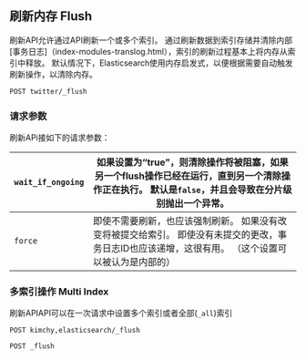 ## 刷新内存 Flush

刷新API允许通过API刷新一个或多个索引。 通过刷新数据到索引存储并清除内部[事务日志]（index-modules-translog.html），索引的刷新过程基本上将内存从索引中释放。 默认情况下，Elasticsearch使用内存启发式，以便根据需要自动触发刷新操作，以清除内存。
    
    POST twitter/_flush

### 请求参数

刷新APi接如下的请求参数：

`wait_if_ongoing`|如果设置为“true”，则清除操作将被阻塞，如果另一个flush操作已经在运行，直到另一个清除操作正在执行。 默认是`false`，并且会导致在分片级别抛出一个异常。
---|---    
`force`| 即使不需要刷新，也应该强制刷新。 如果没有改变将被提交给索引。 即使没有未提交的更改，事务日志ID也应该递增，这很有用。 （这个设置可以被认为是内部的）
  
### 多索引操作 Multi Index

刷新APIAPI可以在一次请求中设置多个索引或者全部(`_all`)索引 
    
    POST kimchy,elasticsearch/_flush
    
    POST _flush
